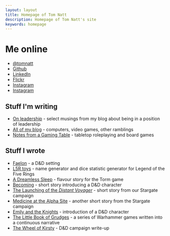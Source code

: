 ```yaml
---
layout: layout
title: Homepage of Tom Natt
description: Homepage of Tom Natt's site
keywords: homepage
---
```


# Me online

* [@tomnatt](https://www.twitter.com/tomnatt)
* [Github](https://github.com/tomnatt)
* [LinkedIn](https://www.linkedin.com/in/tom-natt-20b8396/)
* [Flickr](https://www.flickr.com/photos/tomnatt/)
* [Instagram](https://www.instagram.com/impenetrablemyst/)
* [Instagram](https://www.instagram.com/impenetrablemyst/)

## Stuff I'm writing

* [On leadership](https://tomnatt.blogspot.com/search/label/essay) - select musings from my blog about being in a position of leadership
* [All of my blog](https://tomnatt.blogspot.com) - computers, video games, other ramblings
* [Notes from a Gaming Table](https://notesfromagamingtable.blogspot.co.uk/) - tabletop roleplaying and board games

## Stuff I wrote

* [Faelon](https://wiki.bath.ac.uk/display/faelon/) - a D&D setting
* [L5R toys](/rpg/l5r) - name generator and dice statistic generator for Legend of the Five Rings
* [A Dreamless Sleep](/rpg/trask) - flavour story for the Torm game
* [Becoming](/rpg/shell) - short story introducing a D&D character
* [The Launching of the <i>Distant Voyager</i>](/rpg/boatlaunch) - short story from our Stargate campaign
* [Medicine at the Alpha Site](/rpg/medicine) - another short story from the Stargate campaign
* [Emily and the Knights](/rpg/emily) - introduction of a D&D character
* [The Little Book of Grudges](https://littlebookofgrudges.blogspot.co.uk/) - a series of Warhammer games written into a continuous narrative
* [The Wheel of Kirsty](https://www.thefreekhouse.com/rpg/wheelofkirsty/) - D&D campaign write-up

